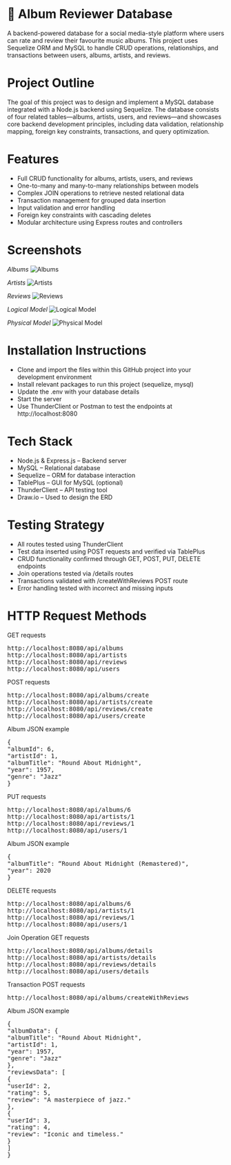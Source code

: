 # 🎵 Album Reviewer Database

A backend-powered database for a social media-style platform where users can rate and review their favourite music albums. This project uses Sequelize ORM and MySQL to handle CRUD operations, relationships, and transactions between users, albums, artists, and reviews.

# Project Outline

The goal of this project was to design and implement a MySQL database integrated with a Node.js backend using Sequelize. The database consists of four related tables—albums, artists, users, and reviews—and showcases core backend development principles, including data validation, relationship mapping, foreign key constraints, transactions, and query optimization.

# Features

- Full CRUD functionality for albums, artists, users, and reviews
- One-to-many and many-to-many relationships between models
- Complex JOIN operations to retrieve nested relational data
- Transaction management for grouped data insertion
- Input validation and error handling
- Foreign key constraints with cascading deletes
- Modular architecture using Express routes and controllers

# Screenshots

_Albums_
![Albums](project-images/Albums.png)

_Artists_
![Artists](project-images/Artists.png)

_Reviews_
![Reviews](project-images/Reviews.png)

_Logical Model_
![Logical Model](drawio/logical-model.png)

_Physical Model_
![Physical Model](drawio/physical-model.png)

# Installation Instructions

- Clone and import the files within this GitHub project into your development environment
- Install relevant packages to run this project (sequelize, mysql)
- Update the .env with your database details
- Start the server
- Use ThunderClient or Postman to test the endpoints at http://localhost:8080

# Tech Stack

- Node.js & Express.js – Backend server
- MySQL – Relational database
- Sequelize – ORM for database interaction
- TablePlus – GUI for MySQL (optional)
- ThunderClient – API testing tool
- Draw.io – Used to design the ERD

# Testing Strategy

- All routes tested using ThunderClient
- Test data inserted using POST requests and verified via TablePlus
- CRUD functionality confirmed through GET, POST, PUT, DELETE endpoints
- Join operations tested via /details routes
- Transactions validated with /createWithReviews POST route
- Error handling tested with incorrect and missing inputs

# HTTP Request Methods

GET requests

<pre>
http://localhost:8080/api/albums
http://localhost:8080/api/artists
http://localhost:8080/api/reviews
http://localhost:8080/api/users
</pre>

POST requests

<pre>
http://localhost:8080/api/albums/create
http://localhost:8080/api/artists/create
http://localhost:8080/api/reviews/create
http://localhost:8080/api/users/create
</pre>

Album JSON example

<pre>
{
"albumId": 6,
"artistId": 1,
"albumTitle": "Round About Midnight",
"year": 1957,
"genre": "Jazz"
}
</pre>

PUT requests

<pre>
http://localhost:8080/api/albums/6
http://localhost:8080/api/artists/1
http://localhost:8080/api/reviews/1
http://localhost:8080/api/users/1
</pre>

Album JSON example

<pre>
{
"albumTitle": “Round About Midnight (Remastered)",
"year": 2020
}
</pre>

DELETE requests

<pre>
http://localhost:8080/api/albums/6
http://localhost:8080/api/artists/1
http://localhost:8080/api/reviews/1
http://localhost:8080/api/users/1
</pre>

Join Operation GET requests

<pre>
http://localhost:8080/api/albums/details
http://localhost:8080/api/artists/details
http://localhost:8080/api/reviews/details
http://localhost:8080/api/users/details
</pre>

Transaction POST requests

<pre>
http://localhost:8080/api/albums/createWithReviews
</pre>

Album JSON example

<pre>
{
"albumData": {
"albumTitle": "Round About Midnight",
"artistId": 1,
"year": 1957,
"genre": "Jazz"
},
"reviewsData": [
{
"userId": 2,
"rating": 5,
"review": "A masterpiece of jazz."
},
{
"userId": 3,
"rating": 4,
"review": "Iconic and timeless."
}
]
}
</pre>
